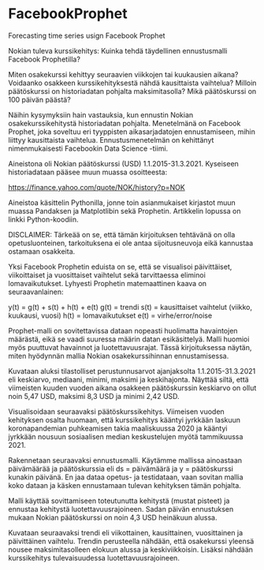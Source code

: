 # FacebookProphet
Forecasting time series usign Facebook Prophet

Nokian tuleva kurssikehitys: Kuinka tehdä täydellinen ennustusmalli Facebook Prophetilla?

Miten osakekurssi kehittyy seuraavien viikkojen tai kuukausien aikana? Voidaanko osakkeen kurssikehityksestä nähdä kausittaista vaihtelua? Milloin päätöskurssi on historiadatan pohjalta maksimitasolla? Mikä päätöskurssi on 100 päivän päästä?

Näihin kysymyksiin hain vastauksia, kun ennustin Nokian osakekurssikehitystä historiadatan pohjalta. Menetelmänä on Facebook Prophet, joka soveltuu eri tyyppisten aikasarjadatojen ennustamiseen, mihin liittyy kausittaista vaihtelua. Ennustusmenetelmän on kehittänyt nimenmukaisesti Facebookin Data Science -tiimi.

Aineistona oli Nokian päätöskurssi (USD) 1.1.2015-31.3.2021. Kyseiseen historiadataan pääsee muun muassa osoitteesta:

https://finance.yahoo.com/quote/NOK/history?p=NOK

Aineistoa käsittelin Pythonilla, jonne toin asianmukaiset kirjastot muun muassa Pandaksen ja Matplotlibin sekä Prophetin. Artikkelin lopussa on linkki Python-koodiin.

DISCLAIMER: Tärkeää on se, että tämän kirjoituksen tehtävänä on olla opetusluonteinen, tarkoituksena ei ole antaa sijoitusneuvoja eikä kannustaa ostamaan osakkeita.

Yksi Facebook Prophetin eduista on se, että se visualisoi päivittäiset, viikoittaiset ja vuosittaiset vaihtelut sekä tarvittaessa eliminoi lomavaikutukset. Lyhyesti Prophetin matemaattinen kaava on seuraavanlainen:

y(t) = g(t) + s(t) + h(t) + e(t)
g(t) = trendi
s(t) = kausittaiset vaihtelut (viikko, kuukausi, vuosi)
h(t) = lomavaikutukset
e(t) = virhe/error/noise

Prophet-malli on sovitettavissa dataan nopeasti huolimatta havaintojen määrästä, eikä se vaadi suuressa määrin datan esikäsittelyä. Malli huomioi myös puuttuvat havainnot ja luotettavuusrajat. Tässä kirjoituksessa näytän, miten hyödynnän mallia Nokian osakekurssihinnan ennustamisessa.

Kuvataan aluksi tilastolliset perustunnusarvot ajanjaksolta 1.1.2015-31.3.2021 eli keskiarvo, mediaani, minimi, maksimi ja keskihajonta. Näyttää siltä, että viimeisten kuuden vuoden aikana osakkeen päätöskurssin keskiarvo on ollut noin 5,47 USD, maksimi 8,3 USD ja minimi 2,42 USD.

Visualisoidaan seuraavaksi päätöskurssikehitys. Viimeisen vuoden kehityksen osalta huomaan, että kurssikehitys kääntyi jyrkkään laskuun koronapandemian puhkeamisen takia maaliskuussa 2020 ja kääntyi jyrkkään nousuun sosiaalisen median keskustelujen myötä tammikuussa 2021.

Rakennetaan seuraavaksi ennustusmalli. Käytämme mallissa ainoastaan päivämäärää ja päätöskurssia eli ds = päivämäärä ja y = päätöskurssi kunakin päivänä. En jaa dataa opetus- ja testidataan, vaan sovitan mallia koko dataan ja käsken ennustamaan tulevan kehityksen tämän pohjalta.

Malli käyttää sovittamiseen toteutunutta kehitystä (mustat pisteet) ja ennustaa kehitystä luotettavuusrajoineen. Sadan päivän ennustuksen mukaan Nokian päätöskurssi on noin 4,3 USD heinäkuun alussa. 

Kuvataan seuraavaksi trendi eli viikottainen, kausittainen, vuosittainen ja päivittäinen vaihtelu. Trendin perusteella nähdään, että osakekurssi yleensä nousee maksimitasolleen elokuun alussa ja keskiviikkoisin. Lisäksi nähdään kurssikehitys tulevaisuudessa luotettavuusrajoineen.
